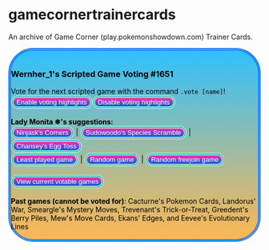 # gamecornertrainercards

An archive of Game Corner (play.pokemonshowdown.com) Trainer Cards.

<body>
<span style="display: block ; background: linear-gradient(#2fc0fe , #ffb752) ; color: #000000 ; border: 5px solid #0f77ff ; border-style: double ; border-radius: 50px"><h3>Wernher_1's Scripted Game Voting #1651<span style="display: inline-block ; height: 30px ; width: 40px ; background: transparent url(&quot;https://play.pokemonshowdown.com/sprites/pokemonicons-sheet.png?v16&quot;) no-repeat scroll -360px -1710px"></span></h3>Vote for the next scripted game with the command <code>.vote [name]</code>!<br><button class="button" style="color: #ffffff ; background: linear-gradient(#fd2bb0 , #005fdb) ; text-shadow: none ; border: 5px solid #8affd2 ; border-style: double ; border-radius: 50px" name="parseCommand" value="/highlight roomadd Hosting a scriptedgamevote">Enable voting highlights</button><button class="button" style="color: #ffffff ; background: linear-gradient(#fd2bb0 , #005fdb) ; text-shadow: none ; border: 5px solid #8affd2 ; border-style: double ; border-radius: 50px" name="parseCommand" value="/highlight roomdelete Hosting a scriptedgamevote">Disable voting highlights</button><br><br><b>Lady Monita ❄'s suggestions:</b><br><button class="button" style="color: #ffffff ; background: linear-gradient(#fd2bb0 , #005fdb) ; text-shadow: none ; border: 5px solid #8affd2 ; border-style: double ; border-radius: 50px" name="send" value="/msg ladymonita, /msgroom gamecorner, /botmsg ladymonita, .buttonvote Ninjasks Corners">Ninjask's Corners</button> | <button class="button" style="color: #ffffff ; background: linear-gradient(#fd2bb0 , #005fdb) ; text-shadow: none ; border: 5px solid #8affd2 ; border-style: double ; border-radius: 50px" name="send" value="/msg ladymonita, /msgroom gamecorner, /botmsg ladymonita, .buttonvote Sudowoodos Species Scramble">Sudowoodo's Species Scramble</button> | <button class="button" style="color: #ffffff ; background: linear-gradient(#fd2bb0 , #005fdb) ; text-shadow: none ; border: 5px solid #8affd2 ; border-style: double ; border-radius: 50px" name="send" value="/msg ladymonita, /msgroom gamecorner, /botmsg ladymonita, .buttonvote Chanseys Egg Toss">Chansey's Egg Toss</button><br><button class="button" style="color: #ffffff ; background: linear-gradient(#fd2bb0 , #005fdb) ; text-shadow: none ; border: 5px solid #8affd2 ; border-style: double ; border-radius: 50px" name="send" value="/msg ladymonita, /msgroom gamecorner, /botmsg ladymonita, .buttonvote Electrodes Minefield">Least played game</button> | <button class="button" style="color: #ffffff ; background: linear-gradient(#fd2bb0 , #005fdb) ; text-shadow: none ; border: 5px solid #8affd2 ; border-style: double ; border-radius: 50px" name="send" value="/msg ladymonita, /msgroom gamecorner, /botmsg ladymonita, .buttonvote random">Random game</button> | <button class="button" style="color: #ffffff ; background: linear-gradient(#fd2bb0 , #005fdb) ; text-shadow: none ; border: 5px solid #8affd2 ; border-style: double ; border-radius: 50px" name="send" value="/msg ladymonita, /msgroom gamecorner, /botmsg ladymonita, .buttonvote random, freejoin">Random freejoin game</button><br><br><button class="button" style="color: #ffffff ; background: linear-gradient(#fd2bb0 , #005fdb) ; text-shadow: none ; border: 5px solid #8affd2 ; border-style: double ; border-radius: 50px" name="send" value="/msg ladymonita, /msgroom gamecorner, /botmsg ladymonita, .votablegames">View current votable games</button><br><br><b>Past games (cannot be voted for)</b>: Cacturne's Pokemon Cards, Landorus' War, Smeargle's Mystery Moves, Trevenant's Trick-or-Treat, Greedent's Berry Piles, Mew's Move Cards, Ekans' Edges, and Eevee's Evolutionary Lines<br>&nbsp;</span>
</body>
